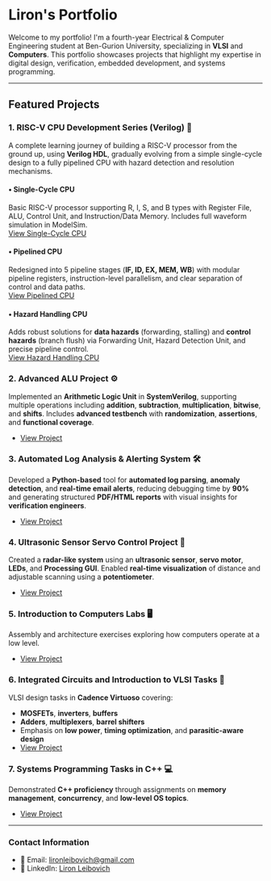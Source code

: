 # Liron's Portfolio

Welcome to my portfolio! I'm a fourth-year Electrical & Computer Engineering student at Ben-Gurion University, specializing in **VLSI** and **Computers**. This portfolio showcases projects that highlight my expertise in digital design, verification, embedded development, and systems programming.

---

## Featured Projects

### 1. RISC-V CPU Development Series (Verilog) 🧠  
A complete learning journey of building a RISC-V processor from the ground up, using **Verilog HDL**, gradually evolving from a simple single-cycle design to a fully pipelined CPU with hazard detection and resolution mechanisms.

#### • Single-Cycle CPU  
Basic RISC-V processor supporting R, I, S, and B types with Register File, ALU, Control Unit, and Instruction/Data Memory. Includes full waveform simulation in ModelSim.  
[View Single-Cycle CPU](https://github.com/LironL99/portfolio/tree/main/RISC-V_Single_Cycle_CPU)

#### • Pipelined CPU  
Redesigned into 5 pipeline stages (**IF, ID, EX, MEM, WB**) with modular pipeline registers, instruction-level parallelism, and clear separation of control and data paths.  
[View Pipelined CPU](https://github.com/LironL99/portfolio/tree/main/RISC-V_Pipeline_CPU)

#### • Hazard Handling CPU  
Adds robust solutions for **data hazards** (forwarding, stalling) and **control hazards** (branch flush) via Forwarding Unit, Hazard Detection Unit, and precise pipeline control.  
[View Hazard Handling CPU](https://github.com/LironL99/portfolio/tree/main/RISC-V_Hazard_handling_CPU)




### 2. Advanced ALU Project ⚙️  
Implemented an **Arithmetic Logic Unit** in **SystemVerilog**, supporting multiple operations including **addition**, **subtraction**, **multiplication**, **bitwise**, and **shifts**. Includes **advanced testbench** with **randomization**, **assertions**, and **functional coverage**.
- [View Project](https://github.com/LironL99/portfolio/tree/main/advanced_alu_project)

### 3. Automated Log Analysis & Alerting System 🛠️  
Developed a **Python-based** tool for **automated log parsing**, **anomaly detection**, and **real-time email alerts**, reducing debugging time by **90%** and generating structured **PDF/HTML reports** with visual insights for **verification engineers**.
- [View Project](https://github.com/LironL99/portfolio/tree/main/Automated_Log_Analysis)

### 4. Ultrasonic Sensor Servo Control Project 📡  
Created a **radar-like system** using an **ultrasonic sensor**, **servo motor**, **LEDs**, and **Processing GUI**. Enabled **real-time visualization** of distance and adjustable scanning using a **potentiometer**.
- [View Project](https://github.com/LironL99/portfolio/tree/main/Arduino-Projects/Sonar_Servo_Project)

### 5. Introduction to Computers Labs 🖥️  
Assembly and architecture exercises exploring how computers operate at a low level.
- [View Project](https://github.com/LironL99/portfolio/tree/main/Introduction-to-Computers-Labs)

### 6. Integrated Circuits and Introduction to VLSI Tasks 🧩  
VLSI design tasks in **Cadence Virtuoso** covering:
- **MOSFETs**, **inverters**, **buffers**
- **Adders**, **multiplexers**, **barrel shifters**
- Emphasis on **low power**, **timing optimization**, and **parasitic-aware design**
- [View Project](https://github.com/LironL99/portfolio/tree/main/Integrated-Circuits-and-Introduction-to-VLSI-Tasks)

### 7. Systems Programming Tasks in C++ 💻  
Demonstrated **C++ proficiency** through assignments on **memory management**, **concurrency**, and **low-level OS topics**.
- [View Project](https://github.com/LironL99/portfolio/tree/main/Systems-Programming-Tasks-CPP)

---

### Contact Information
- 📧 Email: lironleibovich@gmail.com  
- 💼 LinkedIn: [Liron Leibovich](https://www.linkedin.com/in/liron-leibovich1)  

